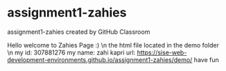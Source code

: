 # assignment1-zahies
assignment1-zahies created by GitHub Classroom

Hello welcome to Zahies Page :) \n
the html file located in the demo folder \n
my id: 307881276
my name: zahi kapri
url: https://sise-web-development-environments.github.io/assignment1-zahies/demo/
have fun
